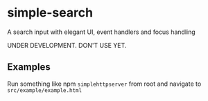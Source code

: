 # simple-search
A search input with elegant UI, event handlers and focus handling

UNDER DEVELOPMENT. DON'T USE YET.

## Examples
Run something like npm `simplehttpserver` from root and navigate to `src/example/example.html`